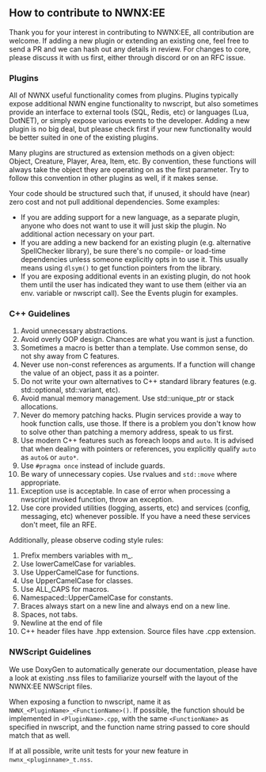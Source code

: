 ## How to contribute to NWNX:EE

Thank you for your interest in contributing to NWNX:EE, all contribution are welcome. If adding a new plugin or extending an existing one, feel free to send a PR and we can hash out any details in review. For changes to core, please discuss it with us first, either through discord or on an RFC issue.

### Plugins

All of NWNX useful functionality comes from plugins. Plugins typically expose additional NWN engine functionality to nwscript, but also sometimes provide an interface to external tools (SQL, Redis, etc) or languages (Lua, DotNET), or simply expose various events to the developer. Adding a new plugin is no big deal, but please check first if your new functionality would be better suited in one of the existing plugins.

Many plugins are structured as extension methods on a given object: Object, Creature, Player, Area, Item, etc. By convention, these functions will always take the object they are operating on as the first parameter. Try to follow this convention in other plugins as well, if it makes sense.

Your code should be structured such that, if unused, it should have (near) zero cost and not pull additional dependencies. Some examples:

 - If you are adding support for a new language, as a separate plugin, anyone who does not want to use it will just skip the plugin. No additional action necessary on your part.
 - If you are adding a new backend for an existing plugin (e.g. alternative SpellChecker library), be sure there's no compile- or load-time dependencies unless someone explicitly opts in to use it. This usually means using `dlsym()` to get function pointers from the library.
 - If you are exposing additional events in an existing plugin, do not hook them until the user has indicated they want to use them (either via an env. variable or nwscript call). See the Events plugin for examples.

### C++ Guidelines

1.  Avoid unnecessary abstractions.
2.  Avoid overly OOP design. Chances are what you want is just a function.
3.  Sometimes a macro is better than a template. Use common sense, do not shy away from C features.
4.  Never use non-const references as arguments. If a function will change the value of an object, pass it as a pointer.
5.  Do not write your own alternatives to C++ standard library features (e.g. std::optional, std::variant, etc).
6.  Avoid manual memory management. Use std::unique_ptr or stack allocations.
7.  Never do memory patching hacks. Plugin services provide a way to hook function calls, use those. If there is a problem you don't know how to solve other than patching a memory address, speak to us first.
8.  Use modern C++ features such as foreach loops and `auto`. It is advised that when dealing with pointers or references, you explicitly qualify `auto` as `auto&` or `auto*`.
9.  Use `#pragma once` instead of include guards.
10. Be wary of unnecessary copies. Use rvalues and `std::move` where appropriate.
11. Exception use is acceptable. In case of error when processing a nwscript invoked function, throw an exception.
12. Use core provided utilities (logging, asserts, etc) and services (config, messaging, etc) whenever possible. If you have a need these services don't meet, file an RFE.


Additionally, please observe coding style rules:

1.  Prefix members variables with m\_.
2.  Use lowerCamelCase for variables.
3.  Use UpperCamelCase for functions.
4.  Use UpperCamelCase for classes.
5.  Use ALL_CAPS for macros.
6.  Namespaced::UpperCamelCase for constants.
7.  Braces always start on a new line and always end on a new line.
8.  Spaces, not tabs.
9.  Newline at the end of file
10. C++ header files have .hpp extension. Source files have .cpp extension.



### NWScript Guidelines

We use DoxyGen to automatically generate our documentation, please have a look at existing .nss files to familiarize yourself with the layout of the NWNX:EE NWScript files.

When exposing a function to nwscript, name it as `NWNX_<PluginName>_<FunctionName>()`. If possible, the function should be implemented in `<PluginName>.cpp`, with the same `<FunctionName>` as specified in nwscript, and the function name string passed to core should match that as well.

If at all possible, write unit tests for your new feature in `nwnx_<pluginname>_t.nss`.
